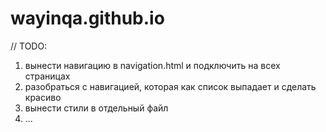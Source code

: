 # wayinqa.github.io


// TODO: 
1. вынести навигацию в navigation.html и подключить на всех страницах
2. разобраться с навигацией, которая как список выпадает и сделать красиво
3. вынести стили в отдельный файл
4. ...
